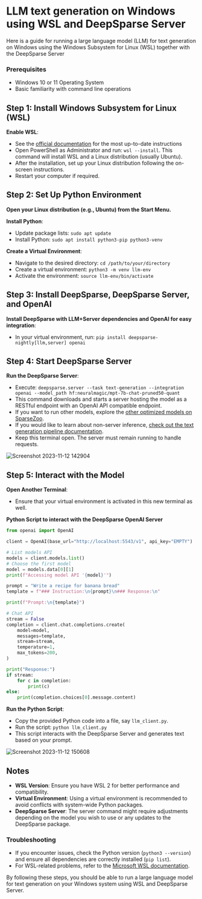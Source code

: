# LLM text generation on Windows using WSL and DeepSparse Server

Here is a guide for running a large language model (LLM) for text generation on Windows using the Windows Subsystem for Linux (WSL) together with the DeepSparse Server

### Prerequisites
- Windows 10 or 11 Operating System
- Basic familiarity with command line operations

## Step 1: Install Windows Subsystem for Linux (WSL)

**Enable WSL**:
   - See the [official documentation](https://learn.microsoft.com/en-us/windows/wsl/install) for the most up-to-date instructions
   - Open PowerShell as Administrator and run: `wsl --install`. This command will install WSL and a Linux distribution (usually Ubuntu).
   - After the installation, set up your Linux distribution following the on-screen instructions.
   - Restart your computer if required.

## Step 2: Set Up Python Environment

**Open your Linux distribution (e.g., Ubuntu) from the Start Menu.**

**Install Python**: 
   - Update package lists: `sudo apt update`
   - Install Python: `sudo apt install python3-pip python3-venv`

**Create a Virtual Environment**:
   - Navigate to the desired directory: `cd /path/to/your/directory`
   - Create a virtual environment: `python3 -m venv llm-env`
   - Activate the environment: `source llm-env/bin/activate`

## Step 3: Install DeepSparse, DeepSparse Server, and OpenAI
**Install DeepSparse with LLM+Server dependencies and OpenAI for easy integration**: 
   - In your virtual environment, run: `pip install deepsparse-nightly[llm,server] openai`

## Step 4: Start DeepSparse Server
**Run the DeepSparse Server**: 
   - Execute: `deepsparse.server --task text-generation --integration openai --model_path hf:neuralmagic/mpt-7b-chat-pruned50-quant`
   - This command downloads and starts a server hosting the model as a RESTful endpoint with an OpenAI API compatible endpoint.
   - If you want to run other models, explore the [other optimized models on SparseZoo](https://sparsezoo.neuralmagic.com/?task=text_generation).
   - If you would like to learn about non-server inference, [check out the text generation pipeline documentation](https://github.com/neuralmagic/deepsparse/blob/main/docs/llms/text-generation-pipeline.md).
   - Keep this terminal open. The server must remain running to handle requests.

![Screenshot 2023-11-12 142904](https://github.com/neuralmagic/examples/assets/3195154/8ea079a1-b7c8-40e0-9e65-920f8d820a3d)

## Step 5: Interact with the Model
**Open Another Terminal**:
   - Ensure that your virtual environment is activated in this new terminal as well.

**Python Script to interact with the DeepSparse OpenAI Server**
```python
from openai import OpenAI

client = OpenAI(base_url="http://localhost:5543/v1", api_key="EMPTY")

# List models API
models = client.models.list()
# Choose the first model
model = models.data[0][1]
print(f"Accessing model API '{model}'")

prompt = "Write a recipe for banana bread"
template = f"### Instruction:\n{prompt}\n### Response:\n"

print(f"Prompt:\n{template}")

# Chat API
stream = False
completion = client.chat.completions.create(
    model=model,
    messages=template,
    stream=stream,
    temperature=1,
    max_tokens=200,
)

print("Response:")
if stream:
    for c in completion:
        print(c)
else:
    print(completion.choices[0].message.content)
```

**Run the Python Script**:
   - Copy the provided Python code into a file, say `llm_client.py`.
   - Run the script: `python llm_client.py`
   - This script interacts with the DeepSparse Server and generates text based on your prompt.

![Screenshot 2023-11-12 150608](https://github.com/neuralmagic/examples/assets/3195154/b3247a24-e810-414c-90e6-7e8f30502385)

## Notes
- **WSL Version**: Ensure you have WSL 2 for better performance and compatibility.
- **Virtual Environment**: Using a virtual environment is recommended to avoid conflicts with system-wide Python packages.
- **DeepSparse Server**: The server command might require adjustments depending on the model you wish to use or any updates to the DeepSparse package.

### Troubleshooting
- If you encounter issues, check the Python version (`python3 --version`) and ensure all dependencies are correctly installed (`pip list`).
- For WSL-related problems, refer to the [Microsoft WSL documentation](https://docs.microsoft.com/en-us/windows/wsl/).

By following these steps, you should be able to run a large language model for text generation on your Windows system using WSL and DeepSparse Server.
